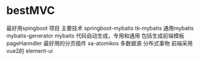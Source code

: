 # bestMVC
最好用spingboot 项目
主要技术
   springboot-mybatis
   tk-mybatis 通用mybatis
   mybatis-generator mybaits 代码自动生成，专用和通用  包括生成前端模板
   pageHanndler 最好用的分页插件
   xa-atomikos 多数据源 分布式事物
前端采用vue2的 element-ui